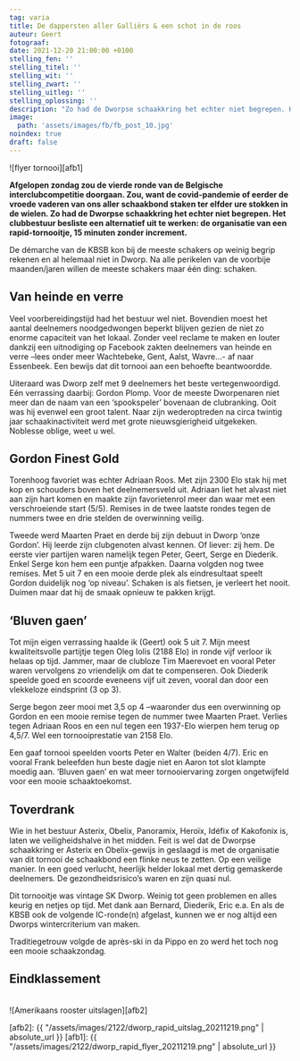 ```yaml
---
tag: varia
title: De dappersten aller Galliërs & een schot in de roos
auteur: Geert
fotograaf: 
date: 2021-12-20 21:00:00 +0100
stelling_fen: ''
stelling_titel: ''
stelling_wit: ''
stelling_zwart: ''
stelling_uitleg: ''
stelling_oplossing: ''
description: "Zo had de Dworpse schaakkring het echter niet begrepen. Het clubbestuur besliste een alternatief uit te werken: de organisatie van een rapid-tornooitje, 15 minuten zonder increment"
image:
  path: 'assets/images/fb/fb_post_10.jpg'
noindex: true
draft: false
---
```

![flyer tornooi][afb1]

**Afgelopen zondag zou de vierde ronde van de Belgische interclubcompetitie doorgaan. Zou, want de covid-pandemie of eerder de vroede vaderen van ons aller schaakbond staken ter elfder ure stokken in de wielen. Zo had de Dworpse schaakkring het echter niet begrepen. Het clubbestuur besliste een alternatief uit te werken: de organisatie van een rapid-tornooitje, 15 minuten zonder increment.**<!--more-->

De démarche van de KBSB kon bij de meeste schakers op weinig begrip rekenen en al helemaal niet in Dworp. Na alle perikelen van de voorbije maanden/jaren willen de meeste schakers maar één ding: schaken.

## Van heinde en verre

Veel voorbereidingstijd had het bestuur wel niet. Bovendien moest het aantal deelnemers noodgedwongen beperkt blijven gezien de niet zo enorme capaciteit van het lokaal. Zonder veel reclame te maken en louter dankzij een uitnodiging op Facebook zakten deelnemers van heinde en verre –lees onder meer Wachtebeke, Gent, Aalst, Wavre…- af naar Essenbeek. Een bewijs dat dit tornooi aan een behoefte beantwoordde.

Uiteraard was Dworp zelf met 9 deelnemers het beste vertegenwoordigd. Eén verrassing daarbij: Gordon Plomp. Voor de meeste Dworpenaren niet meer dan de naam van een ‘spookspeler’ bovenaan de clubranking. Ooit was hij evenwel een groot talent. Naar zijn wederoptreden na circa twintig jaar schaakinactiviteit werd met grote nieuwsgierigheid uitgekeken. Noblesse oblige, weet u wel.

## Gordon Finest Gold

Torenhoog favoriet was echter Adriaan Roos. Met zijn 2300 Elo stak hij met kop en schouders boven het deelnemersveld uit. Adriaan liet het alvast niet aan zijn hart komen en maakte zijn favorietenrol meer dan waar met een verschroeiende start (5/5). Remises in de twee laatste rondes tegen de nummers twee en drie stelden de overwinning veilig.

Tweede werd Maarten Praet en derde bij zijn debuut in Dworp ‘onze Gordon’. Hij leerde zijn clubgenoten alvast kennen. Of liever: zij hem. De eerste vier partijen waren namelijk  tegen Peter, Geert, Serge en Diederik. Enkel Serge kon hem een puntje afpakken. Daarna volgden nog twee remises. Met 5 uit 7 en een mooie derde plek als eindresultaat speelt Gordon duidelijk nog ‘op niveau’.  Schaken is als fietsen, je verleert het nooit. Duimen maar dat hij de smaak opnieuw te pakken krijgt.

## ‘Bluven gaen’

Tot mijn eigen verrassing haalde ik (Geert) ook 5 uit 7. Mijn meest kwaliteitsvolle partijtje tegen Oleg Iolis (2188 Elo) in ronde vijf verloor ik helaas op tijd. Jammer, maar de clubloze Tim Maerevoet en vooral Peter waren vervolgens zo vriendelijk om dat te compenseren. Ook Diederik speelde goed en scoorde eveneens vijf uit zeven, vooral dan door een vlekkeloze eindsprint (3 op 3).

Serge begon zeer mooi met 3,5 op 4 –waaronder dus een overwinning op Gordon en een mooie remise tegen de nummer twee Maarten Praet. Verlies tegen Adriaan Roos en een nul tegen een 1937-Elo wierpen hem terug op 4,5/7. Wel een tornooiprestatie van 2158 Elo.

Een gaaf tornooi speelden voorts Peter en Walter (beiden 4/7). Eric en vooral Frank beleefden hun beste dagje niet en Aaron tot slot klampte moedig aan. ‘Bluven gaen’ en wat meer tornooiervaring zorgen ongetwijfeld voor een mooie schaaktoekomst.

## Toverdrank

Wie in het bestuur Asterix, Obelix, Panoramix, Heroïx, Idéfix of Kakofonix is, laten we veiligheidshalve in het midden. Feit is wel dat de Dworpse schaakkring er Asterix en Obelix-gewijs in geslaagd is met de organisatie van dit tornooi de schaakbond een flinke neus te zetten. Op een veilige manier. In een goed verlucht, heerlijk helder lokaal met dertig gemaskerde deelnemers. De gezondheidsrisico’s waren en zijn quasi nul.

Dit tornooitje was vintage SK Dworp. Weinig tot geen problemen en alles keurig en netjes op tijd. Met dank aan Bernard, Diederik, Eric e.a. En als de KBSB ook de volgende IC-ronde(n) afgelast, kunnen we er nog altijd een Dworps wintercriterium van maken.

Traditiegetrouw volgde de après-ski in da Pippo en zo werd het toch nog een mooie schaakzondag.

## Eindklassement
<br/>
![Amerikaans rooster uitslagen][afb2]
<br/>

[afb2]: {{ "/assets/images/2122/dworp_rapid_uitslag_20211219.png" | absolute_url }}
[afb1]: {{ "/assets/images/2122/dworp_rapid_flyer_20211219.png" | absolute_url }}

